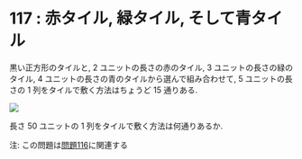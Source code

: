 # 117 : 赤タイル, 緑タイル, そして青タイル

黒い正方形のタイルと, 2 ユニットの長さの赤のタイル, 3 ユニットの長さの緑のタイル, 4 ユニットの長さの青のタイルから選んで組み合わせて, 5 ユニットの長さの 1 列をタイルで敷く方法はちょうど 15 通りある.

![](https://projecteuler.net/project/images/p117.png)

長さ 50 ユニットの 1 列をタイルで敷く方法は何通りあるか.

注: この問題は[問題116](p116.md)に関連する

